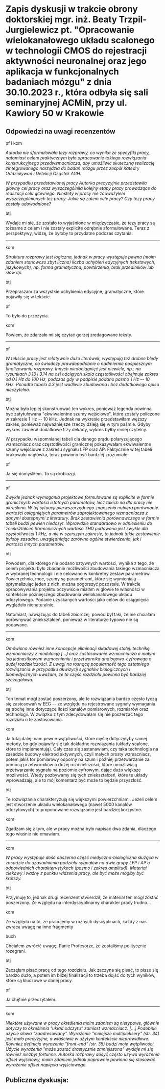 # Zapis dyskusji w trakcie obrony doktorskiej mgr. inż. Beaty Trzpil-Jurgielewicz pt. "Opracowanie wielokanałowego układu scalonego w technologii CMOS do rejestracji aktywności neuronalnej oraz jego aplikacja w funkcjonalnych badaniach mózgu" z dnia 30.10.2023 r., która odbyła się sali seminaryjnej ACMiN, przy ul. Kawiory 50 w Krakowie

## Odpowiedzi na uwagi recenzentów

pf i kom

*Autorka nie sformułowała tezy rozprawy, co wynika ze specyfiki pracy, natomiast celem praktycznym było opracowanie takiego rozwiązania konstrukcyjnego przedwzmacniacza, aby umożliwić skuteczną realizację zintegrowanego narzędzia do badań mózgu przez zespół Katedry Oddziaływań i Detekcji Cząstek AGH.*

*W przypadku przedstawionej pracy Autorka precyzyjnie przedstawiła główny cel pracy oraz wyszczególniła kolejny etapy pracy prowadzące do realizacji celu głównego.
Niestety w pracy nie zauważyłem wyszczególnionych tez pracy.  Jakie są zatem cele pracy? Czy tezy pracy zostały udowodnione?*

btj

Wydaje mi się, że zostało to wyjaśnione w międzyczasie, że tezy pracy są tożsame z celem i nie zostały explicite odrębnie sformułowane.
Teraz z perspektywy, widzę, że byłoby to przydatne podczas czytania.

---

kom

*Struktura rozprawy jest logiczna, jednak w pracy występuje pewna (moim zdaniem stanowczo zbyt liczna) liczba uchybień edycyjnych (tekstowych, językowych), np. forma gramatyczna, powtórzenia, brak przedimków lub słów itp.*

btj

Przepraszam za wszystkie uchybienia edycyjne, gramatyczne, które pojawiły się w tekście.

pf

To było do przeżycia.

kom

Powiem, że zdarzało mi się czytać gorzej zredagowane teksty.

---

pf

*W tekście pracy jest relatywnie dużo literówek, występują też drobne błędy gramatyczne, co świadczy prawdopodobnie o nadmiernie pospiesznym finalizowaniu rozprawy. 
Innych niedociągnięć jest niewiele, np.: na rysunkach 3.13 i 3.14 na osi odciętych skala częstotliwości obejmuje zakres od 0.1 Hz do 100 Hz, podczas gdy w podpisie podano pasmo 1 Hz -- 10 kHz. 
Ponadto tabela 4.3 jest wadliwie zbudowana i bez dodatkowego opisu nieczytelna.*
            
btj

Można było lepiej skonstruować ten wykres, ponieważ legenda powinna być zatytułowana "ekwiwalentne szumy wejściowe", które zostały policzone w zakresie 1 Hz -- 10 kHz.
Jednak na wykresie przedstawiłam węższy zakres, ponieważ najważniejsze rzeczy dzieją się w tym paśmie.
Gdyby wykres zawierał dodatkowe trzy dekady, wykres byłby mniej czytelny.

W przypadku wspomnianej tabeli dla danego prądu polaryzującego wzmacniacz oraz częstotliwości granicznej pokazywałam ekwiwalentne szumy wejściowe z zakresu sygnału LFP oraz AP.
Faktycznie w tej tabeli brakowało nagłówka, teraz powinno być bardziej zrozumiałe.

pf

Ja się domyśliłem. To są drobiazgi.

---

pf

*Zwykle jednak wymagania projektowe formułowane są explicite w formie granicznych wartości istotnych parametrów, lecz takich na dla pracy nie określono. 
W tej sytuacji pierwszorzędnego znaczenia nabiera porównanie wartości osiągniętych parametrów zaprojektowanego wzmacniacza z danymi dostępnymi z literatury. 
Brak zestawienia porównawczego w formie tabeli budzi pewien niedosyt. 
Wprawdzie standardowo w odniesieniu do zniekształceń harmonicznych wartość THD podawana jest zwykle dla częstotliwości 1 kHz, a nie w szerszym zakresie, to jednak takie zestawienie byłoby zasadne, uwzględniając zarówno ogólne stwierdzenia, jak i wartości innych parametrów.*

btj

Powodem, dla którego nie podano sztywnych wartości, wynika z tego, że celem projektu było zbadanie możliwości zbudowania takiego wzmacniacza w wybranej technologii i nie celowano w konkretny zestaw parametrów.
Powierzchnia, moc, szumy są parametrami, które się wymieniają -- optymalizując jeden z nich, można pogorszyć pozostałe.
W trakcie opracowywania projektu oczywiście miałam w głowie te własności w kontekście późniejszego zbudowania wielokanałowego układu odczytowego.
Podanie uzyskanych wartości jako celów do osiągnięcia wyglądało nienaturalnie.

Natomiast, nawiązując do tabeli zbiorczej, powód był taki, że nie chciałam porównywać zniekształceń, ponieważ w literaturze typowo nie są podawane. 
 
----

kom

*Omówiono również inne koncepcje eliminacji składowej stałej: technikę wzmacniaczy z modulacją [...] oraz zastosowanie wzmacniacza o małym lub jednostkowym wzmocnieniu i przetwornika analogowo-cyfrowego o dużej rozdzielczości.
Z uwagi na rosnącą popularność tego ostatniego rozwiązania w przypadku akwizycji sygnałów biologicznych i biomedycznych uważam, że ta część rozdziału powinna być bardziej szczegółowa.*

btj

Ten temat mógł zostać poszerzony, ale te rozwiązania bardzo często tyczą się zastosowań w EEG -- ze względu na rejestrowane sygnały wymagania są trochę inne dotyczące ilości kanałów pomiarowych, rozmiarów oraz technologii.
W związku z tym zdecydowałam się nie poszerzać tego rozdziału o te zastosowania.

kom

Ja tutaj dalej mam pewne wątpliwości, które myślę dotyczyłyby samej metody, bo gdy pojawiły się tak dokładne rozwiązania (układy scalone, które to implementują).
Cały czas się zastanawiam, czy taka technologia na zasadzie budowy elektrod aktywnych, czyli małych prosty wzmacniacz, potem jakiś tor pomiarowy odporny na szum i później przetwarzanie za pomocą przetworników o dużej rozdzielczości, które umożliwiają przetwarzanie sygnału na poziomie cyfrowym, dając dużo większe możliwości.
Wtedy pozbywamy się tych zniekształceń, które te układy wprowadzają, ale to mój komentarz być może to będzie przyszłość.

btj

Te rozwiązania charakteryzują się większymi powierzchniami. 
Jeżeli celem jest stworzenie układu wielokanałowego (nawet 5000 kanałów odczytowych) to proponowane rozwiązanie jest bardziej korzystne.

kom

Zgadzam się z tym, ale w pracy można było napisać dwa zdania, dlaczego tego właśnie nie omawiam.

---

kom

*W pracy występuje dość obszerna część medyczno-biologiczna służąca w zasadzie do uzasadnienia podziału sygnałów na dwie grupy LFP i AP o odpowiednich charakterystykach (pasmo i zakres amplitud).
Materiał ciekawy i ważny z punktu widzenia pracy, ale być może mógłby być krótszy.*

btj

Przjymuję to, jednak drugi recenzent stwierdził, że materiał ten mógł zostać poszerzony.
Ze względu na interdyscyplinarny charakter pracy trudno...

kom

Ze względu na to, że pracujemy w różnych dyscyplinach, każdy z nas zwraca uwagę na inne fragmenty

buch

Chciałem zwrócić uwagę, Panie Profesorze, że zostaliśmy politycznie rozegrani.

btj

Zaczęłam pisać pracę od tego rozdziału. 
Jak zaczyna się pisać, to pisze się bardzo dużo, a potem im bliżej finalizacji to trzeba dojść do tych wyników, które są kluczowe w danej pracy.

pf

Ja chętnie przeczytałem.

---

kom

*Niektóre używane w pracy określenia moim zdaniem są nietypowe, głównie dotyczy to określenia "układ odczytu" zamiast wzmacniacz.
[...]
Podobnie użycie słowa "zaadresowany".
Wyrażenie "mniejsze multipleksery" (str. 34) jest mało precyzyjne, a właściwie w użytym kontekście nieprawidłowe.
Również definicja wyrażenia "front-end" (str. 35) budzi moje wątpliwości.
Użycie wyrażenia "może zostać drastycznie zmniejszona" wydaje mi się również niezbyt fortunne.
Autorka rozprawy dosyć często używa wyrażenia offset wyjściowy, moim zdaniem jednak poprawnie powinno się stosować wyrażenie offset napięcia wyjściowego.*

## Publiczna dyskusja:
